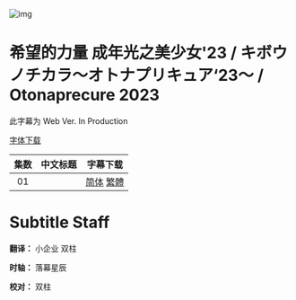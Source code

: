 ![img]()

# 希望的力量 成年光之美少女'23 / キボウノチカラ～オトナプリキュア‘23～ / Otonaprecure 2023

此字幕为 Web Ver. In Production

[字体下载]()

|集数|中文标题|字幕下载|
|:-:|:-:|:-:|
|01||[简体]() [繁體]()|

# Subtitle Staff

**翻译：** 小企业 双柱

**时轴：** 落幕星辰

**校对：** 双柱
 
